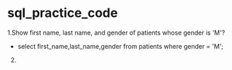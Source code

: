 # sql_practice_code

1.Show first name, last name, and gender of patients whose gender is 'M'?
  - select first_name,last_name,gender from patients where gender = 'M';
    
2)
